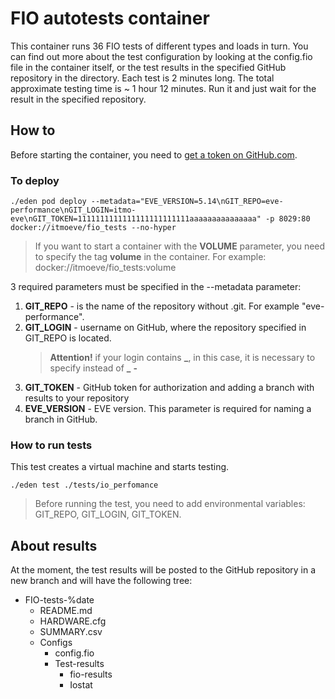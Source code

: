 # FIO autotests container

This container runs 36 FIO tests of different types and loads in turn. You can find out more about the test configuration by looking at the config.fio file in the container itself, or the test results in the specified GitHub repository in the directory. Each test is 2 minutes long. The total approximate testing time is ~ 1 hour 12 minutes. Run it and just wait for the result in the specified repository.

## How to

Before starting the container, you need to [get a token on GitHub.com](https://docs.github.com/en/free-pro-team@latest/github/authenticating-to-github/creating-a-personal-access-token).

### To deploy

```console
./eden pod deploy --metadata="EVE_VERSION=5.14\nGIT_REPO=eve-performance\nGIT_LOGIN=itmo-eve\nGIT_TOKEN=1111111111111111111111111aaaaaaaaaaaaaaa" -p 8029:80 docker://itmoeve/fio_tests --no-hyper
```

> If you want to start a container with the **VOLUME** parameter, you need to specify the tag **volume** in the container. For example: docker://itmoeve/fio_tests:volume

3 required parameters must be specified in the --metadata parameter:

1. **GIT_REPO** - is the name of the repository without .git. For example "eve-performance".
2. **GIT_LOGIN** - username on GitHub, where the repository specified in GIT_REPO is located.
    > **Attention!** if your login contains **_**, in this case, it is necessary to specify instead of **_** **-**
3. **GIT_TOKEN** - GitHub token for authorization and adding a branch with results to your repository
4. **EVE_VERSION** - EVE version. This parameter is required for naming a branch in GitHub.

### How to run tests

This test creates a virtual machine and starts testing.

```console
./eden test ./tests/io_perfomance
```

>Before running the test, you need to add environmental variables: GIT_REPO, GIT_LOGIN, GIT_TOKEN.

## About results

At the moment, the test results will be posted to the GitHub repository in a new branch and will have the following tree:

- FIO-tests-%date
  - README.md
  - HARDWARE.cfg
  - SUMMARY.csv
  - Configs
    - config.fio
    - Test-results
      - fio-results
      - Iostat
